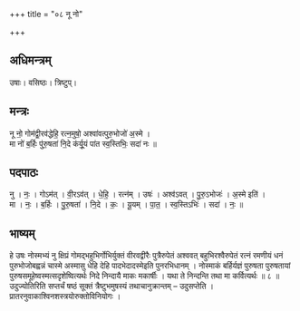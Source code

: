 +++
title = "०८ नू नो"

+++
## अधिमन्त्रम्
उषाः। वसिष्ठः। त्रिष्टुप्।

## मन्त्रः
नू नो॒ गोम॑द्वी॒रव॑द्धेहि॒ रत्न॒मुषो॒ अश्वा॑वत्पुरु॒भोजो॑ अ॒स्मे ।  
मा नो॑ ब॒र्हिः पु॑रु॒षता॑ नि॒दे क॑र्यू॒यं पा॑त स्व॒स्तिभिः॒ सदा॑ नः ॥

## पदपाठः
नु । नः॒ । गोऽम॑त् । वी॒रऽव॑त् । धे॒हि॒ । रत्न॑म् । उषः॑ । अश्व॑ऽवत् । पु॒रु॒ऽभोजः॑ । अ॒स्मे इति॑ ।  
मा । नः॒ । ब॒र्हिः । पु॒रु॒षता॑ । नि॒दे । कः॒ । यू॒यम् । पा॒त॒ । स्व॒स्तिऽभिः॑ । सदा॑ । नः॒ ॥

## भाष्यम्
हे उषः नोस्मभ्यं नु क्षिप्रं गोमद्भहुभिर्गोभिर्युक्तं वीरवद्वीरैः पुत्रैरुपेतं अश्ववत् बहुभिरश्वैरुपेतं रत्नं रमणीयं धनं पुरुभोजोबह्वन्नं चास्मे अस्मासु धेहि देहि पादभेदादस्मेइति पुनरभिधानम् । नोस्माकं बर्हिर्यज्ञं पुरुषता पुरुषतायां पुरुषसमूहेष्वस्मत्सदृशेष्वित्यर्थः निदे निन्दायै माकः मकार्षीः । यथा ते निन्दन्ति तथा मा कर्वित्यर्थः ॥ ८ ॥उदुज्योतिरिति सप्तर्चं षष्ठं सूक्तं त्रैष्टुभमुषस्यं तथाचानुक्रान्तम् – उदुसप्तेति । प्रातरनुवाकाश्विनशस्त्रयोरुक्तोविनियोगः ।